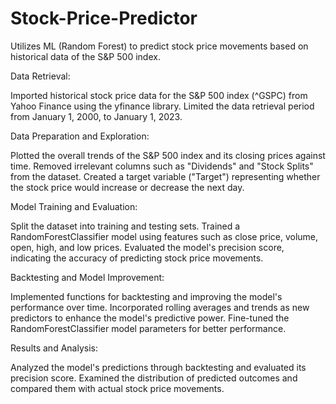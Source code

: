 # Stock-Price-Predictor
Utilizes ML (Random Forest) to predict stock price movements based on historical data of the S&amp;P 500 index.

Data Retrieval:

Imported historical stock price data for the S&P 500 index (^GSPC) from Yahoo Finance using the yfinance library.
Limited the data retrieval period from January 1, 2000, to January 1, 2023.

Data Preparation and Exploration:

Plotted the overall trends of the S&P 500 index and its closing prices against time.
Removed irrelevant columns such as "Dividends" and "Stock Splits" from the dataset.
Created a target variable ("Target") representing whether the stock price would increase or decrease the next day.

Model Training and Evaluation:

Split the dataset into training and testing sets.
Trained a RandomForestClassifier model using features such as close price, volume, open, high, and low prices.
Evaluated the model's precision score, indicating the accuracy of predicting stock price movements.

Backtesting and Model Improvement:

Implemented functions for backtesting and improving the model's performance over time.
Incorporated rolling averages and trends as new predictors to enhance the model's predictive power.
Fine-tuned the RandomForestClassifier model parameters for better performance.

Results and Analysis:

Analyzed the model's predictions through backtesting and evaluated its precision score.
Examined the distribution of predicted outcomes and compared them with actual stock price movements.
